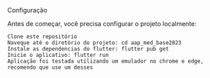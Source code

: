 Configuração

Antes de começar, você precisa configurar o projeto localmente:

    Clone este repositório
    Naveque até o diretório do projeto: cd aap_med_base2023
    Instale as dependencias do flutter: flutter pub get
    Inicie o aplicativo: flutter run 
    Aplicação foi testada utilizando um emulador no chrome e edge, recomendo que use um desses
